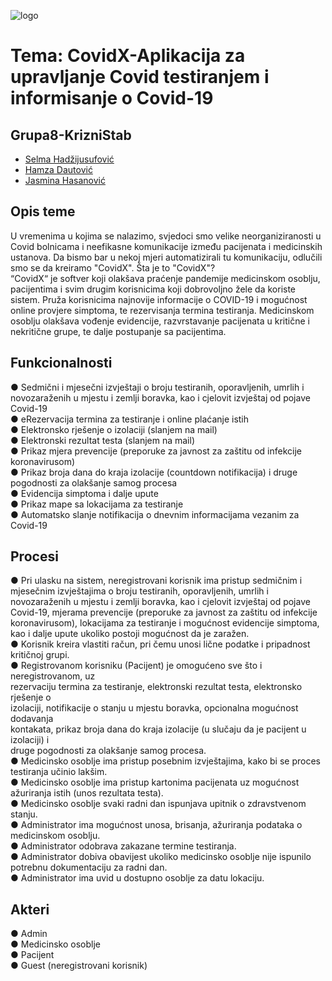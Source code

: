 ![logo](https://user-images.githubusercontent.com/73217480/111449541-c720b200-870f-11eb-9657-b6f06fc11cde.png)
# Tema: CovidX-Aplikacija za upravljanje Covid testiranjem i informisanje o Covid-19
## Grupa8-KrizniStab
- [Selma Hadžijusufović](https://github.com/shadzijusu1)
- [Hamza Dautović](https://github.com/hdautovic1)
- [Jasmina Hasanović](https://github.com/jhasanovic)
## Opis teme
U vremenima u kojima se nalazimo, svjedoci smo velike neorganiziranosti u Covid bolnicama i neefikasne komunikacije između pacijenata i medicinskih ustanova. Da bismo bar u nekoj mjeri automatizirali tu komunikaciju, odlučili smo se da kreiramo "CovidX". Šta je to "CovidX"? \
“CovidX“ je softver koji olakšava praćenje pandemije medicinskom osoblju, pacijentima i svim drugim korisnicima koji dobrovoljno žele da koriste sistem. Pruža korisnicima najnovije informacije o COVID-19 i mogućnost online provjere simptoma, te rezervisanja termina testiranja. Medicinskom osoblju olakšava vođenje evidencije, razvrstavanje pacijenata u kritične i nekritične grupe, te dalje postupanje sa pacijentima.

## Funkcionalnosti
● Sedmični i mjesečni izvještaji o broju testiranih, oporavljenih, umrlih i novozaraženih u mjestu i zemlji boravka, kao i cjelovit izvještaj od pojave Covid-19\
● eRezervacija termina za testiranje i online plaćanje istih\
● Elektronsko rješenje o izolaciji (slanjem na mail)\
● Elektronski rezultat testa (slanjem na mail)\
● Prikaz mjera prevencije (preporuke za javnost za zaštitu od infekcije koronavirusom)\
● Prikaz broja dana do kraja izolacije (countdown notifikacija) i druge pogodnosti za olakšanje samog procesa\
● Evidencija simptoma i dalje upute\
● Prikaz mape sa lokacijama za testiranje\
● Automatsko slanje notifikacija o dnevnim informacijama vezanim za Covid-19

## Procesi
● Pri ulasku na sistem, neregistrovani korisnik ima pristup sedmičnim i mjesečnim izvještajima o broju testiranih, oporavljenih, umrlih i novozaraženih u mjestu i zemlji
boravka, kao i cjelovit izvještaj od pojave Covid-19, mjerama prevencije (preporuke za javnost za zaštitu od infekcije koronavirusom), lokacijama za testiranje i mogućnost evidencije simptoma, kao i dalje upute ukoliko postoji mogućnost da je zaražen.\
● Korisnik kreira vlastiti račun, pri čemu unosi lične podatke i pripadnost kritičnoj grupi.\
● Registrovanom korisniku (Pacijent) je omogućeno sve što i neregistrovanom, uz\
rezervaciju termina za testiranje, elektronski rezultat testa, elektronsko rješenje o\
izolaciji, notifikacije o stanju u mjestu boravka, opcionalna mogućnost dodavanja\
kontakata, prikaz broja dana do kraja izolacije (u slučaju da je pacijent u izolaciji) i\
druge pogodnosti za olakšanje samog procesa.\
● Medicinsko osoblje ima pristup posebnim izvještajima, kako bi se proces testiranja učinio lakšim.\
● Medicinsko osoblje ima pristup kartonima pacijenata uz mogućnost ažuriranja istih (unos rezultata testa).\
● Medicinsko osoblje svaki radni dan ispunjava upitnik o zdravstvenom stanju.\
● Administrator ima mogućnost unosa, brisanja, ažuriranja podataka o medicinskom osoblju.\
● Administrator odobrava zakazane termine testiranja.\
● Administrator dobiva obavijest ukoliko medicinsko osoblje nije ispunilo potrebnu dokumentaciju za radni dan.\
● Administrator ima uvid u dostupno osoblje za datu lokaciju. 
## Akteri
● Admin\
● Medicinsko osoblje\
● Pacijent\
● Guest (neregistrovani korisnik)
